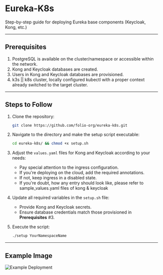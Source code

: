 
# Eureka-K8s

Step-by-step guide for deploying Eureka base components (Keycloak, Kong, etc.)

---

## Prerequisites

1. PostgreSQL is available on the cluster/namespace or accessible within the network.
2. Kong and Keycloak databases are created.
3. Users in Kong and Keycloak databases are provisioned.
4. k3s || k8s cluster, locally configured kubectl with a proper context already switched to the target cluster.

---

## Steps to Follow

1. Clone the repository:
   ```bash
   git clone https://github.com/folio-org/eureka-k8s.git
   ```

2. Navigate to the directory and make the setup script executable:
   ```bash
   cd eureka-k8s/ && chmod +x setup.sh
   ```

3. Adjust the `values.yaml` files for Kong and Keycloak according to your needs:
   - Pay special attention to the ingress configuration.
   - If you're deploying on the cloud, add the required annotations.
   - If not, keep ingress in a disabled state.
   - If you're doubt, how any entry should look like, please refer to sample_values.yaml files of kong & keycloak

4. Update all required variables in the `setup.sh` file:
   - Provide Kong and Keycloak secrets.
   - Ensure database credentials match those provisioned in **Prerequisites** #3.

5. Execute the script:
   ```bash
   ./setup YourNamespaceName
   ```

---

## Example Image

![Example Deployment](https://github.com/user-attachments/assets/5d8ead13-7949-42de-90f1-6fdf60640f2f)
